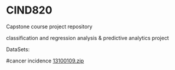 # CIND820
Capstone course project repository

classification and regression analysis & predictive analytics project 

DataSets:

#cancer incidence
[13100109.zip](https://github.com/OROY97/CIND820-OR/blob/DataSets/13100109.zip)


